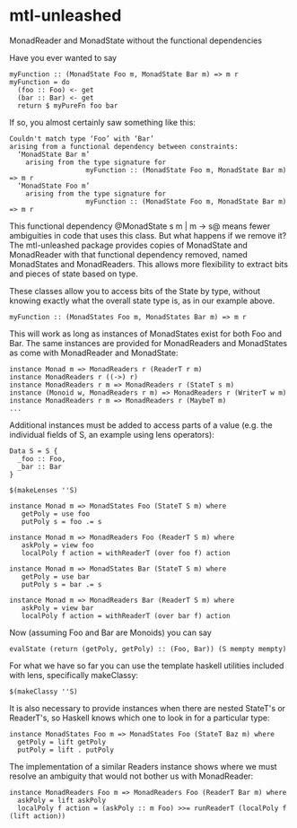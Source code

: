 # mtl-unleashed
MonadReader and MonadState without the functional dependencies

Have you ever wanted to say

    myFunction :: (MonadState Foo m, MonadState Bar m) => m r
    myFunction = do
      (foo :: Foo) <- get
      (bar :: Bar) <- get
      return $ myPureFn foo bar

If so, you almost certainly saw something like this:

    Couldn't match type ‘Foo’ with ‘Bar’
    arising from a functional dependency between constraints:
      ‘MonadState Bar m’
        arising from the type signature for
                       myFunction :: (MonadState Foo m, MonadState Bar m) => m r
      ‘MonadState Foo m’
        arising from the type signature for
                       myFunction :: (MonadState Foo m, MonadState Bar m) => m r

This functional dependency @MonadState s m | m -> s@ means fewer
ambiguities in code that uses this class.  But what happens if we
remove it?  The mtl-unleashed package provides copies of MonadState
and MonadReader with that functional dependency removed, named
MonadStates and MonadReaders.  This allows more flexibility to extract
bits and pieces of state based on type.

These classes allow you to access bits of the State by type, without
knowing exactly what the overall state type is, as in our example above.

    myFunction :: (MonadStates Foo m, MonadStates Bar m) => m r

This will work as long as instances of MonadStates exist for both Foo
and Bar.  The same instances are provided for MonadReaders and
MonadStates as come with MonadReader and MonadState:

    instance Monad m => MonadReaders r (ReaderT r m)
    instance MonadReaders r ((->) r)
    instance MonadReaders r m => MonadReaders r (StateT s m)
    instance (Monoid w, MonadReaders r m) => MonadReaders r (WriterT w m)
    instance MonadReaders r m => MonadReaders r (MaybeT m)
    ...

Additional instances must be added to access parts of a value
(e.g. the individual fields of S, an example using lens operators):

    Data S = S {
      _foo :: Foo,
      _bar :: Bar
    }

    $(makeLenses ''S)

    instance Monad m => MonadStates Foo (StateT S m) where
       getPoly = use foo
       putPoly s = foo .= s

    instance Monad m => MonadReaders Foo (ReaderT S m) where
       askPoly = view foo
       localPoly f action = withReaderT (over foo f) action

    instance Monad m => MonadStates Bar (StateT S m) where
       getPoly = use bar
       putPoly s = bar .= s

    instance Monad m => MonadReaders Bar (ReaderT S m) where
       askPoly = view bar
       localPoly f action = withReaderT (over bar f) action

Now (assuming Foo and Bar are Monoids) you can say

    evalState (return (getPoly, getPoly) :: (Foo, Bar)) (S mempty mempty)

For what we have so far you can use the template haskell utilities included
with lens, specifically makeClassy:

    $(makeClassy ''S)

It is also necessary to provide instances when there are nested
StateT's or ReaderT's, so Haskell knows which one to look in for a
particular type:

    instance MonadStates Foo m => MonadStates Foo (StateT Baz m) where
      getPoly = lift getPoly
      putPoly = lift . putPoly

The implementation of a similar Readers instance shows where we must
resolve an ambiguity that would not bother us with MonadReader:

    instance MonadReaders Foo m => MonadReaders Foo (ReaderT Bar m) where
      askPoly = lift askPoly
      localPoly f action = (askPoly :: m Foo) >>= runReaderT (localPoly f (lift action))
